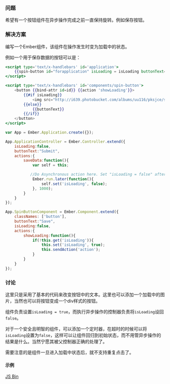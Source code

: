 ### 问题

希望有一个按钮组件在异步操作完成之前一直保持旋转。例如保存按钮。

### 解决方案

编写一个Ember组件，该组件在操作发生时变为加载中的状态。

例如一个用于保存数据的按钮可以是：

```handlebars
<script type='text/x-handlebars' id='application'>
    {{spin-button id="forapplication" isLoading = isLoading buttonText=buttonText action='saveData'}}
</script>

<script type='text/x-handlebars' id='components/spin-button'>
    <button {{bind-attr id=id}} {{action 'showLoading'}}>
        {{#if isLoading}}
            <img src="http://i639.photobucket.com/albums/uu116/pksjce/spiffygif_18x18.gif">
        {{else}}
            {{buttonText}}
        {{/if}}
    </button>
</script>
```

```javascript
var App = Ember.Application.create({});

App.ApplicationController = Ember.Controller.extend({
    isLoading:false,
    buttonText:"Submit",
    actions:{
        saveData:function(){
            var self = this;

           //Do Asynchronous action here. Set "isLoading = false" after a timeout.
            Ember.run.later(function(){
                self.set('isLoading', false);
            }, 1000);
        }
    }
});

App.SpinButtonComponent = Ember.Component.extend({
	classNames: ['button'],
    buttonText:"Save",
    isLoading:false,
    actions:{
        showLoading:function(){
            if(!this.get('isLoading')){
                this.set('isLoading', true);
                this.sendAction('action');
            }
        }
    }
});

```

### 讨论

这里只是采用了基本的代码来改变按钮中的文本。这里也可以添加一个加载中的图片，当然也可以将按钮变成一个div样式的按钮。

组件负责设置`isLoading =
true`，而执行异步操作的控制器负责将`isLoading`设回`false`。

对于一个安全且明智的组件，可以添加一个定时器，在超时的时候可以将`isLoading`设置为`false`，这样可以让组件回归到初始状态，而不用管异步操作的结果是什么。当然宁愿其被父控制器正确的处理了。

需要注意的是组件一旦进入加载中状态后，就不支持重复点击了。

#### 示例

<a class="jsbin-embed" href="http://emberjs.jsbin.com/EXaxEfE/14">JS Bin</a><script src="http://static.jsbin.com/js/embed.js"></script>
